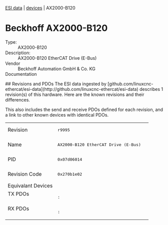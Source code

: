 <div class="nav"><a href="/esi-data">ESI data</a> | <a href="/esi-data/devices">devices</a> | AX2000-B120</div>

#  Beckhoff AX2000-B120

<dl>
  <dt>Type:</dt><dd>AX2000-B120</dd>
  <dt>Description:</dt><dd>AX2000-B120 EtherCAT Drive (E-Bus)</dd>
  <dt>Vendor</dt><dd>Beckhoff Automation GmbH & Co. KG</dd>
  <dt>Documentation</dt><dd><a href=""></a></dd>
</dl>
## Revisions and PDOs
The ESI data ingested by [github.com/linuxcnc-ethercat/esi-data](http://github.com/linuxcnc-ethercat/esi-data) describes 1 revision(s) of this hardware.  Here are the known revisions and their differences.

This also includes the send and receive PDOs defined for each revision, and a link to other known devices with identical PDOs.

<table>
<tr >
<td class="first">Revision</td>
<td ><pre>r9995</pre></td>
</tr>
<tr >
<td class="first">Name</td>
<td ><pre>AX2000-B120 EtherCAT Drive (E-Bus)</pre></td>
</tr>
<tr >
<td class="first">PID</td>
<td ><pre>0x07d06014</pre></td>
</tr>
<tr >
<td class="first">Revision Code</td>
<td ><pre>0x270b1e02</pre></td>
</tr>
<tr >
<td class="first">Equivalant Devices</td>
<td ></td>
</tr>
<tr class="txpdo pdosection">
<td class="first" rowspan=1 valign=top>TX PDOs</td>
<td><pre>: </pre></td>
<td></td>
</tr>
<tr class="rxpdo pdosection">
<td class="first" rowspan=1 valign=top>RX PDOs</td>
<td><pre>: </pre></td>
<td></td>
</tr>
</table>
